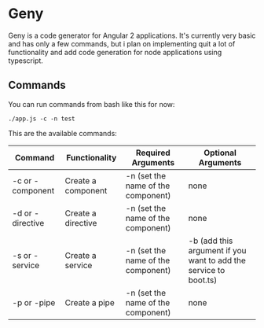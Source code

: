 # Geny

Geny is a code generator for Angular 2 applications. It's currently very basic and has only a few commands, but i plan on implementing quit a lot of functionality and add code generation for node applications using typescript.

## Commands

You can run commands from bash like this for now:
```
./app.js -c -n test
```
This are the available commands:

Command | Functionality | Required Arguments | Optional Arguments 
------------ | ------------- | ------------- | -------------
-c or -component | Create a component | -n (set the name of the component) | none 
-d or -directive | Create a directive | -n (set the name of the component) | none 
-s or -service | Create a service | -n (set the name of the component) | -b (add this argument if you want to add the service to boot.ts)
-p or -pipe | Create a pipe | -n (set the name of the component) | none
